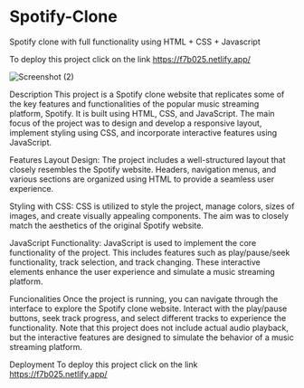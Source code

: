 # Spotify-Clone
Spotify clone with full functionality using HTML + CSS + Javascript

To deploy this project click on the link https://f7b025.netlify.app/

![Screenshot (2)](https://github.com/Shivammc40/Spotify-Clone/assets/136303802/a236c546-8aa1-4629-a906-07a1da7f22a8)


Description
This project is a Spotify clone website that replicates some of the key features and functionalities of the popular music streaming platform, Spotify. It is built using HTML, CSS, and JavaScript. The main focus of the project was to design and develop a responsive layout, implement styling using CSS, and incorporate interactive features using JavaScript.

Features
Layout Design: The project includes a well-structured layout that closely resembles the Spotify website. Headers, navigation menus, and various sections are organized using HTML to provide a seamless user experience.

Styling with CSS: CSS is utilized to style the project, manage colors, sizes of images, and create visually appealing components. The aim was to closely match the aesthetics of the original Spotify website.

JavaScript Functionality: JavaScript is used to implement the core functionality of the project. This includes features such as play/pause/seek functionality, track selection, and track changing. These interactive elements enhance the user experience and simulate a music streaming platform.

Funcionalities
Once the project is running, you can navigate through the interface to explore the Spotify clone website. Interact with the play/pause buttons, seek track progress, and select different tracks to experience the functionality. Note that this project does not include actual audio playback, but the interactive features are designed to simulate the behavior of a music streaming platform.

Deployment
To deploy this project click on the link https://f7b025.netlify.app/

